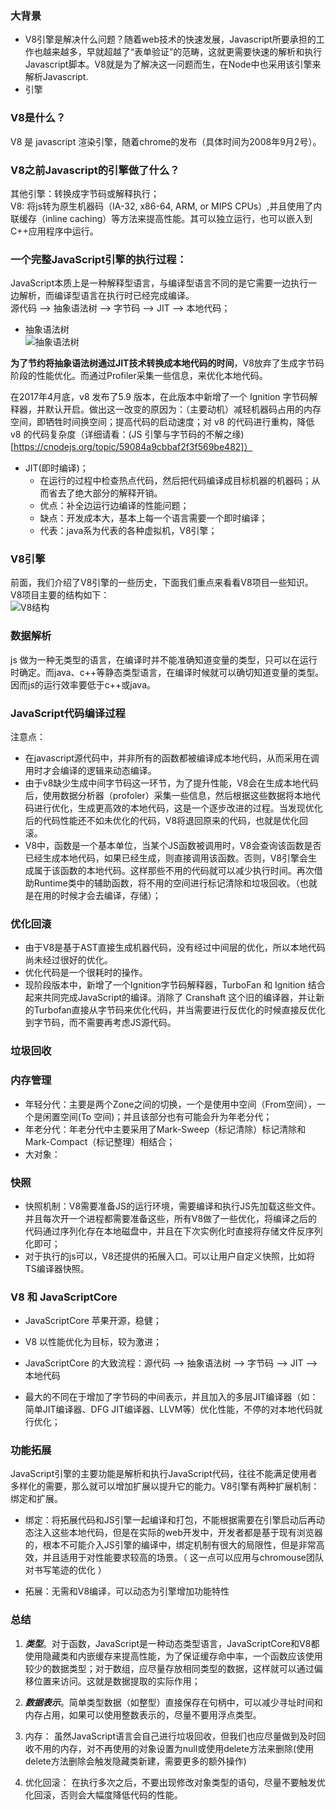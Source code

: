 ### 大背景  
- V8引擎是解决什么问题？随着web技术的快速发展，Javascript所要承担的工作也越来越多，早就超越了“表单验证”的范畴，这就更需要快速的解析和执行Javascript脚本。V8就是为了解决这一问题而生，在Node中也采用该引擎来解析Javascript. 
- 引擎

### V8是什么？  
V8 是 javascript 渲染引擎，随着chrome的发布（具体时间为2008年9月2号）。  


### V8之前Javascript的引擎做了什么？  
其他引擎：转换成字节码或解释执行；  
V8: 将js转为原生机器码（IA-32, x86-64, ARM, or MIPS CPUs）,并且使用了内联缓存（inline caching）等方法来提高性能。其可以独立运行，也可以嵌入到C++应用程序中运行。


### 一个完整JavaScript引擎的执行过程：

JavaScript本质上是一种解释型语言，与编译型语言不同的是它需要一边执行一边解析，而编译型语言在执行时已经完成编译。   
源代码 --> 抽象语法树 --> 字节码 --> JIT --> 本地代码；

- 抽象语法树   
![抽象语法树](https://ask.qcloudimg.com/http-save/yehe-1148531/rhiurti5js.png?imageView2/2/w/1620)

**为了节约将抽象语法树通过JIT技术转换成本地代码的时间**，V8放弃了生成字节码阶段的性能优化。而通过Profiler采集一些信息，来优化本地代码。  

在2017年4月底，v8 发布了5.9 版本，在此版本中新增了一个 Ignition 字节码解释器，并默认开启。做出这一改变的原因为：（主要动机）减轻机器码占用的内存空间，即牺牲时间换空间；提高代码的启动速度；对 v8 的代码进行重构，降低 v8 的代码复杂度（详细请看：(JS 引擎与字节码的不解之缘)[https://cnodejs.org/topic/59084a9cbbaf2f3f569be482]）


- JIT(即时编译)；
    - 在运行的过程中检查热点代码，然后把代码编译成目标机器的机器码；从而省去了绝大部分的解释开销。
    - 优点：补全边运行边编译的性能问题；
    - 缺点：开发成本大，基本上每一个语言需要一个即时编译；
    - 代表：java系为代表的各种虚拟机，V8引擎；

### V8引擎
前面，我们介绍了V8引擎的一些历史，下面我们重点来看看V8项目一些知识。  
V8项目主要的结构如下：   
![V8结构](https://ask.qcloudimg.com/http-save/yehe-1148531/2oihcp6vtv.png?imageView2/2/w/1620)  

### 数据解析
js 做为一种无类型的语言，在编译时并不能准确知道变量的类型，只可以在运行时确定。而java、c++等静态类型语言，在编译时候就可以确切知道变量的类型。因而js的运行效率要低于c++或java。

### JavaScript代码编译过程
注意点：
- 在javascript源代码中，并非所有的函数都被编译成本地代码，从而采用在调用时才会编译的逻辑来动态编译。
- 由于v8缺少生成中间字节码这一环节，为了提升性能，V8会在生成本地代码后，使用数据分析器（profoler）采集一些信息，然后根据这些数据将本地代码进行优化，生成更高效的本地代码，这是一个逐步改进的过程。当发现优化后的代码性能还不如未优化的代码，V8将退回原来的代码，也就是优化回滚。
- V8中，函数是一个基本单位，当某个JS函数被调用时，V8会查询该函数是否已经生成本地代码，如果已经生成，则直接调用该函数。否则，V8引擎会生成属于该函数的本地代码。这样那些不用的代码就可以减少执行时间。再次借助Runtime类中的辅助函数，将不用的空间进行标记清除和垃圾回收。（也就是在用的时候才会去编译，存储）；


### 优化回滚
- 由于V8是基于AST直接生成机器代码，没有经过中间层的优化，所以本地代码尚未经过很好的优化。
- 优化代码是一个很耗时的操作。
- 现阶段版本中，新增了一个Ignition字节码解释器，TurboFan 和 Ignition 结合起来共同完成JavaScript的编译。消除了 Cranshaft 这个旧的编译器，并让新的Turbofan直接从字节码来优化代码，并当需要进行反优化的时候直接反优化到字节码，而不需要再考虑JS源代码。


### 垃圾回收


### 内存管理
- 年轻分代：主要是两个Zone之间的切换，一个是使用中空间（From空间），一个是闲置空间(To 空间)；并且该部分也有可能会升为年老分代；
- 年老分代：年老分代中主要采用了Mark-Sweep（标记清除）标记清除和Mark-Compact（标记整理）相结合；
- 大对象：


### 快照
- 快照机制：V8需要准备JS的运行环境，需要编译和执行JS先加载这些文件。并且每次开一个进程都需要准备这些，所有V8做了一些优化，将编译之后的代码通过序列化存在本地磁盘中，并且在下次实例化时直接将存储文件反序列化即可；
- 对于执行的js可以，V8还提供的拓展入口。可以让用户自定义快照，比如将TS编译器快照。


### V8 和 JavaScriptCore
- JavaScriptCore 苹果开源，稳健；
- V8 以性能优化为目标，较为激进；

- JavaScriptCore 的大致流程：源代码 --> 抽象语法树 --> 字节码 --> JIT --> 本地代码
- 最大的不同在于增加了字节码的中间表示，并且加入的多层JIT编译器（如：简单JIT编译器、DFG JIT编译器、LLVM等）优化性能，不停的对本地代码就行优化；


### 功能拓展
JavaScript引擎的主要功能是解析和执行JavaScript代码，往往不能满足使用者多样化的需要，那么就可以增加扩展以提升它的能力。V8引擎有两种扩展机制：绑定和扩展。

- 绑定：将拓展代码和JS引擎一起编译和打包，不能根据需要在引擎启动后再动态注入这些本地代码，但是在实际的web开发中，开发者都是基于现有浏览器的，根本不可能介入JS引擎的编译中，绑定机制有很大的局限性，但是非常高效，并且适用于对性能要求较高的场景。（ 这一点可以应用与chromouse团队对书写笔迹的优化 ）


- 拓展：无需和V8编译，可以动态为引擎增加功能特性


### 总结
1. ***类型***。对于函数，JavaScript是一种动态类型语言，JavaScriptCore和V8都使用隐藏类和内嵌缓存来提高性能，为了保证缓存命中率，一个函数应该使用较少的数据类型；对于数组，应尽量存放相同类型的数据，这样就可以通过偏移位置来访问。这就是数据提取的实际作用；

2. ***数据表示***。简单类型数据（如整型）直接保存在句柄中，可以减少寻址时间和内存占用，如果可以使用整数表示的，尽量不要用浮点类型。

3. 内存： 虽然JavaScript语言会自己进行垃圾回收，但我们也应尽量做到及时回收不用的内存，对不再使用的对象设置为null或使用delete方法来删除(使用delete方法删除会触发隐藏类新建，需要更多的额外操作)

4. 优化回滚： 在执行多次之后，不要出现修改对象类型的语句，尽量不要触发优化回滚，否则会大幅度降低代码的性能。














